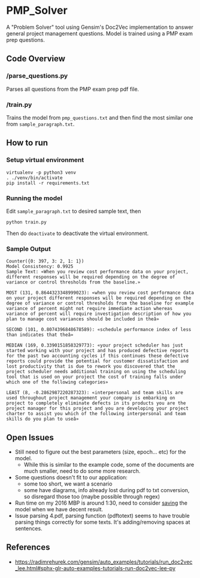 # PMP_Solver
A "Problem Solver" tool using Gensim's Doc2Vec implementation to answer general project management questions. Model is trained using a PMP exam prep questions.

## Code Overview
### /parse_questions.py
Parses all questions from the PMP exam prep pdf file.

### /train.py
Trains the model from `pmp_questions.txt` and then find the most similar one from `sample_paragraph.txt`.

## How to run
### Setup virtual environment
```
virtualenv -p python3 venv
. ./venv/bin/activate
pip install -r requirements.txt
```
### Running the model
Edit `sample_paragraph.txt` to desired sample text, then
```
python train.py
```

Then do `deactivate` to deactivate the virtual environment.

### Sample Output
```
Counter({0: 397, 3: 2, 1: 1})
Model Consistency: 0.9925
Sample Text: «When you review cost performance data on your project, different responses will be required depending on the degree of variance or control thresholds from the baseline.»

MOST (131, 0.8644323348999023): «when you review cost performance data on your project different responses will be required depending on the degree of variance or control thresholds from the baseline for example variance of percent might not require immediate action whereas variance of percent will require investigation description of how you plan to manage cost variances should be included in theâ»

SECOND (101, 0.8074396848678589): «schedule performance index of less than indicates that theâ»

MEDIAN (169, 0.3390151858329773): «your project scheduler has just started working with your project and has produced defective reports for the past two accounting cycles if this continues these defective reports could provide the potential for customer dissatisfaction and lost productivity that is due to rework you discovered that the project scheduler needs additional training on using the scheduling tool that is used on your project the cost of training falls under which one of the following categories»

LEAST (8, -0.2862987220287323): «interpersonal and team skills are used throughout project management your company is embarking on project to completely eliminate defects in its products you are the project manager for this project and you are developing your project charter to assist you which of the following interpersonal and team skills do you plan to useâ»
```

## Open Issues
* Still need to figure out the best parameters (size, epoch... etc) for the model.
  - While this is similar to the example code, some of the documents are much smaller, need to do some more research.
* Some questions doesn't fit to our application:
  - some too short, we want a scenario
  - some have diagrams, info already lost during pdf to txt conversion, so disregard those too (maybe possible through regex)
* Run time on my 2016 MBP is around 1:30, need to consider [saving](https://tedboy.github.io/nlps/generated/generated/gensim.models.Doc2Vec.save.html) the model when we have decent result.
* Issue parsing 4.pdf, parsing function (pdftotext) seems to have trouble parsing things correctly for some texts. It's adding/removing spaces at sentences.

## References
* https://radimrehurek.com/gensim/auto_examples/tutorials/run_doc2vec_lee.html#sphx-glr-auto-examples-tutorials-run-doc2vec-lee-py
